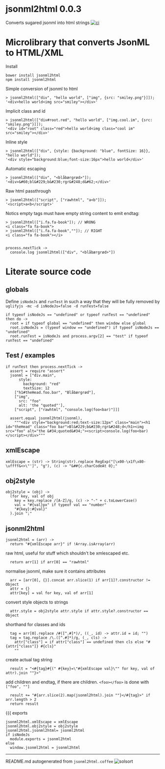 # jsonml2html 0.0.3

Converts sugared jsonml into html strings
[![ci](https://secure.travis-ci.org/rasmuserik/jsonml2html.png)](http://travis-ci.org/rasmuserik/jsonml2html)


# Microlibrary that converts JsonML to HTML/XML

Install

    bower install jsonml2html
    npm install jsonml2html


Simple conversion of jsonml to html

    > jsonml2html(["div", "hello world", ["img", {src: "smiley.png"}]]);
    '<div>hello world<img src="smiley"></div>'

Implicit class and id

    > jsonml2html(["div#root.red", "hello world", ["img.cool.im", {src: "smiley.png"}]]);
    '<div id="root" class="red">hello world<img class="cool im" src="smiley"></div>'

Inline style

    > jsonml2html(["div", {style: {background: "blue", fontSize: 16}}, "hello world"]);
    '<div style="background:blue;font-size:16px">hello world</div>'

Automatic escaping

    > jsonml2html(["div", "<blåbærgrød>"]);
    '<div>&#60;bl&#229;b&#230;rgr&#248;d&#62;</div>'

Raw html passthrough

    > jsonml2html(["script", ["rawhtml", "a<b"]]);
    '<script>a<b</script>'

Notics empty tags must have empty string content to emit endtag:

    > jsonml2html(["i.fa.fa-book"]); // WRONG
    <i class="fa fa-book">
    > jsonml2html(["i.fa.fa-book",""]); // RIGHT
    <i class="fa fa-book"></i>


    process.nextTick ->
      console.log jsonml2html(["div", "<blåbærgrød>"])


# Literate source code

    

## globals

Define `isNodeJs` and `runTest` in such a way that they will be fully removed by `uglifyjs -mc -d isNodeJs=false -d runTest=false `


    if typeof isNodeJs == "undefined" or typeof runTest == "undefined" then do ->
      root = if typeof global == "undefined" then window else global
      root.isNodeJs = (typeof window == "undefined") if typeof isNodeJs == "undefined"
      root.runTest = isNodeJs and process.argv[2] == "test" if typeof runTest == "undefined"
    
    

## Test / examples

    if runTest then process.nextTick ->
      assert = require "assert"
      jsonml = ["div.main",
          style:
            background: "red"
            textSize: 12
        ["h1#theHead.foo.bar", "Blåbærgrød"],
        ["img",
          src: "foo"
          alt: 'the "quoted"'],
        ["script", ["rawhtml", "console.log(foo<bar)"]]]
          
      assert.equal jsonml2html(jsonml),
        """<div style="background:red;text-size:12px" class="main"><h1 id="theHead" class="foo bar">Bl&#229;b&#230;rgr&#248;d</h1><img src="foo" alt="the &#34;quoted&#34;"><script>console.log(foo<bar)</script></div>"""
    
    
    

## xmlEscape

    xmlEscape = (str) -> String(str).replace RegExp("[\x00-\x1f\x80-\uffff&<>\"']", "g"), (c) -> "&##{c.charCodeAt 0};"
    

## obj2style

    obj2style = (obj) ->
      (for key, val of obj
        key = key.replace /[A-Z]/g, (c) -> "-" + c.toLowerCase()
        val = "#{val}px" if typeof val == "number"
        "#{key}:#{val}"
      ).join ";"
    

## jsonml2html

    jsonml2html = (arr) ->
      return "#{xmlEscape arr}" if !Array.isArray(arr)

raw html, useful for stuff which shouldn't be xmlescaped etc.

      return arr[1] if arr[0] == "rawhtml"

normalise jsonml, make sure it contains attributes

      arr = [arr[0], {}].concat arr.slice(1) if arr[1]?.constructor != Object
      attr = {}
      attr[key] = val for key, val of arr[1]

convert style objects to strings

      attr.style = obj2style attr.style if attr.style?.constructor == Object

shorthand for classes and ids

      tag = arr[0].replace /#([^.#]*)/, ((_, id) -> attr.id = id; "")
      tag = tag.replace /\.([^.#]*)/g, (_, cls) ->
        attr["class"] = if attr["class"] == undefined then cls else "#{attr["class"]} #{cls}"
        ""

create actual tag string

      result = "<#{tag}#{(" #{key}=\"#{xmlEscape val}\"" for key, val of attr).join ""}>"

add children and endtag, if there are children. `<foo></foo>` is done with `["foo", ""]`

      result += "#{arr.slice(2).map(jsonml2html).join ""}</#{tag}>" if arr.length > 2
      return result
    
    

{{{ exports

    jsonml2html.xmlEscape = xmlEscape
    jsonml2html.obj2style = obj2style
    jsonml2html.jsonml2html= jsonml2html
    if isNodeJs
      module.exports = jsonml2html
    else
      window.jsonml2html = jsonml2html
    

----

README.md autogenerated from `jsonml2html.coffee` ![solsort](https://ssl.solsort.com/_reputil_rasmuserik_jsonml2html.png)
